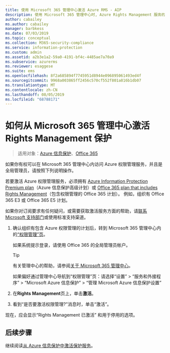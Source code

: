 ```yaml
---
title: 使用 Microsoft 365 管理中心激活 Azure RMS - AIP
description: 使用 Microsoft 365 管理中心时, Azure Rights Management 服务的激活说明。
author: cabailey
ms.author: cabailey
manager: barbkess
ms.date: 07/03/2019
ms.topic: conceptual
ms.collection: M365-security-compliance
ms.service: information-protection
ms.custom: admin
ms.assetid: a2b3e1a2-59a0-4191-bf4c-4485ae7a70a9
ms.subservice: azurerms
ms.reviewer: esaggese
ms.suite: ems
ms.openlocfilehash: 8f2a685894f7745951d8944e096895061493ed4f
ms.sourcegitcommit: 9968a003865ff2456c570cf552f801a816b1db07
ms.translationtype: MT
ms.contentlocale: zh-CN
ms.lasthandoff: 08/05/2019
ms.locfileid: "68788171"
---
```

# <a name="how-to-activate-rights-management-protection-from-the-microsoft-365-admin-center"></a>如何从 Microsoft 365 管理中心激活 Rights Management 保护

>适用对象：[Azure 信息保护](https://azure.microsoft.com/pricing/details/information-protection)、[Office 365](https://download.microsoft.com/download/E/C/F/ECF42E71-4EC0-48FF-AA00-577AC14D5B5C/Azure_Information_Protection_licensing_datasheet_EN-US.pdf)

如果你有权可以在 Microsoft 365 管理中心内访问 Azure 权限管理服务，并且是全局管理员，请按照下列说明操作。 

若要激活 Azure 权限管理服务，必须拥有 [Azure Information Protection Premium plan](https://www.microsoft.com/cloud-platform/azure-information-protection-pricing)（Azure 信息保护高级计划）或 [Office 365 plan that includes Rights Management](https://download.microsoft.com/download/E/C/F/ECF42E71-4EC0-48FF-AA00-577AC14D5B5C/Azure_Information_Protection_licensing_datasheet_EN-US.pdf)（包含权限管理的 Office 365 计划）。 例如，组织有 Office 365 E3 或 Office 365 E5 计划。 

如果你对订阅要求有任何疑问，或需要获取激活服务方面的帮助，请[联系 Microsoft 支持部门](information-support.md#to-contact-microsoft-support)或使用标准支持渠道。

1. 确认组织有包含 Azure 权限管理的计划后，转到 Microsoft 365 管理中心内的[“权限管理”页](https://account.activedirectory.windowsazure.com/RmsOnline/Manage.aspx)。
    
    如果系统提示登录，请使用 Office 365 的全局管理员帐户。
    
    > [!TIP]
    > 有关管理中心的帮助，请参阅[关于 Microsoft 365 管理中心](/office365/admin/admin-overview/about-the-admin-center)。
    
    如果偏好通过管理中心导航到“权限管理”页：请选择“设置” > “服务和外接程序” > “Microsoft Azure 信息保护” > “管理 Microsoft Azure 信息保护设置”

2. 在**Rights Management**页上，单击**激活**。

3. 看到“是否要激活权限管理?”消息时，单击“激活”。

现在，应会显示“Rights Management 已激活” 和用于停用的选项。

## <a name="next-steps"></a>后续步骤
继续阅读[从 Azure 信息保护中激活保护服务](activate-service.md#configuring-onboarding-controls-for-a-phased-deployment)。

